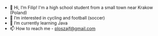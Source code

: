 - 👋 Hi, I’m Filip! I'm a high school student from a small town near Krakow (Poland)
- 👀 I’m interested in cycling and football (soccer)
- 🌱 I’m currently learning Java
- 📫 How to reach me - ploszajf@gmail.com




<!---
Ploszajf/Ploszajf is a ✨ special ✨ repository because its `README.md` (this file) appears on your GitHub profile.
You can click the Preview link to take a look at your changes.
--->
